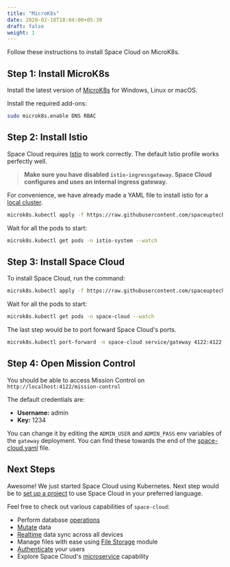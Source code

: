 ```yaml
---
title: "MicroK8s"
date: 2020-02-18T18:04:00+05:30
draft: false
weight: 1
---
```


Follow these instructions to install Space Cloud on MicroK8s.

## Step 1: Install MicroK8s

Install the latest version of [MicroK8s](https://microk8s.io/) for Windows, Linux or macOS.

Install the required add-ons:
```bash
sudo microk8s.enable DNS RBAC
```

## Step 2: Install Istio

Space Cloud requires [Istio](https://istio.io/docs/setup/getting-started/) to work correctly. The default Istio profile works perfectly well.

> **Make sure you have disabled `istio-ingressgateway`. Space Cloud configures and uses an internal ingress gateway.**

For convenience, we have already made a YAML file to install istio for a [local cluster](https://raw.githubusercontent.com/spaceuptech/space-cloud/master/install-manifests/kubernetes/local/istio.yaml).

```bash
microk8s.kubectl apply -f https://raw.githubusercontent.com/spaceuptech/space-cloud/master/install-manifests/kubernetes/local/istio.yaml
```

Wait for all the pods to start:

```bash
microk8s.kubectl get pods -n istio-system --watch
```

## Step 3: Install Space Cloud

To install Space Cloud, run the command:

```bash
microk8s.kubectl apply -f https://raw.githubusercontent.com/spaceuptech/space-cloud/master/install-manifests/kubernetes/local/space-cloud.yaml
```

Wait for all the pods to start:

```bash
microk8s.kubectl get pods -n space-cloud --watch
```

The last step would be to port forward Space Cloud's ports.

```bash
microk8s.kubectl port-forward -n space-cloud service/gateway 4122:4122
```

## Step 4: Open Mission Control

You should be able to access Mission Control on `http://localhost:4122/mission-control`

The default credentials are:
- **Username:** admin
- **Key:** 1234

You can change it by editing the `ADMIN_USER` and `ADMIN_PASS` env variables of the `gateway` deployment. You can find these towards the end of the [space-cloud.yaml](https://raw.githubusercontent.com/spaceuptech/space-cloud/master/install-manifests/kubernetes/local/space-cloud.yaml) file.  

## Next Steps

Awesome! We just started Space Cloud using Kubernetes. Next step would be to [set up a project](/introduction/setting-up-project/) to use Space Cloud in your preferred language.

Feel free to check out various capabilities of `space-cloud`:

- Perform database [operations](/storage/database/queries)
- [Mutate](/storage/database/mutations) data
- [Realtime](/storage/database/subscriptions) data sync across all devices
- Manage files with ease using [File Storage](/storage/filestore) module
- [Authenticate](/user-management) your users
- Explore Space Cloud's [microservice](/microservices) capability